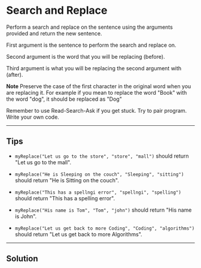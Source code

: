# Search and Replace

Perform a search and replace on the sentence using the arguments provided and return the new sentence.

First argument is the sentence to perform the search and replace on.

Second argument is the word that you will be replacing (before).

Third argument is what you will be replacing the second argument with (after).

**Note**
Preserve the case of the first character in the original word when you are replacing it. For example if you mean to replace the word "Book" with the word "dog", it should be replaced as "Dog"

Remember to use Read-Search-Ask if you get stuck. Try to pair program. Write your own code.

---

## Tips

- `myReplace("Let us go to the store", "store", "mall")` should return "Let us go to the mall".

- `myReplace("He is Sleeping on the couch", "Sleeping", "sitting")` should return "He is Sitting on the couch".

- `myReplace("This has a spellngi error", "spellngi", "spelling")` should return "This has a spelling error".

- `myReplace("His name is Tom", "Tom", "john")` should return "His name is John".

- `myReplace("Let us get back to more Coding", "Coding", "algorithms")` should return "Let us get back to more Algorithms".

---

## Solution

```js

```